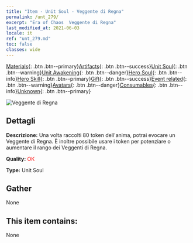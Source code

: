 ```yaml
---
title: "Item - Unit Soul - Veggente di Regna"
permalink: /unt_279/
excerpt: "Era of Chaos  Veggente di Regna"
last_modified_at: 2021-06-03
locale: it
ref: "unt_279.md"
toc: false
classes: wide
---
```

 [Materials](/ItemsIT/){: .btn .btn--primary}[Artifacts](/ItemsIT/Artifacts/){: .btn .btn--success}[Unit Soul](/ItemsIT/UnitSoul/){: .btn .btn--warning}[Unit Awakening](/ItemsIT/UnitAwakening/){: .btn .btn--danger}[Hero Soul](/ItemsIT/HeroSoul/){: .btn .btn--info}[Hero Skill](/ItemsIT/HeroSkill/){: .btn .btn--primary}[Gift](/ItemsIT/Gift/){: .btn .btn--success}[Event related](/ItemsIT/Events/){: .btn .btn--warning}[Avatars](/ItemsIT/Avatars/){: .btn .btn--danger}[Consumables](/ItemsIT/Consumables/){: .btn .btn--info}[Unknown](/ItemsIT/Unknown/){: .btn .btn--primary}

 ![Veggente di Regna](/images/u/ti_haihou.jpg)

## Dettagli
 **Descrizione:** Una volta raccolti 80 token dell'anima, potrai evocare un Veggente di Regna. È inoltre possibile usare i token per potenziare o aumentare il rango dei Veggenti di Regna.

 **Quality:** <span style="color: #FF0000">OK</span>

 **Type:** Unit Soul

## Gather

  None

## This item contains:

  None

